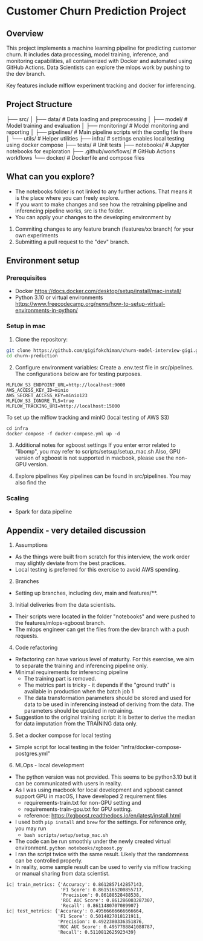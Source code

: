 # Customer Churn Prediction Project

## Overview
This project implements a machine learning pipeline for predicting customer churn. 
It includes data processing, model training, inference, and monitoring capabilities, all containerized with Docker and automated using GitHub Actions.
Data Scientists can explore the mlops work by pushing to the dev branch. 

Key features include mlflow experiment tracking and docker for inferencing.

## Project Structure
├── src/
│ ├── data/ # Data loading and preprocessing
│ ├── model/ # Model training and evaluation
│ ├── monitoring/ # Model monitoring and reporting
│ ├── pipelines/ # Main pipeline scripts with the config file there
│ └── utils/ # Helper utilities
├── infra/ # settings enables local testing using docker compose
├── tests/ # Unit tests
├── notebooks/ # Jupyter notebooks for exploration
├── .github/workflows/ # GitHub Actions workflows
└── docker/ # Dockerfile and compose files

## What can you explore?
- The notebooks folder is not linked to any further actions. That means it is the place where you can freely explore.
- If you want to make changes and see how the retraining pipeline and inferencing pipeline works, src is the folder. 
- You can apply your changes to the developing environment by
1) Commiting  changes to any feature branch (features/xx branch) for your own experiments
2) Submitting a pull request to the "dev" branch. 

## Environment setup
### Prerequisites
- Docker https://docs.docker.com/desktop/setup/install/mac-install/
- Python 3.10 or virtual environments https://www.freecodecamp.org/news/how-to-setup-virtual-environments-in-python/

### Setup in mac
1. Clone the repository:
```bash
git clone https://github.com/gigifokchiman/churn-model-interview-gigi.git
cd churn-prediction
```

2. Configure environment variables:
Create a .env.test file in src/pipelines. The configurations below are for testing purposes.
```
MLFLOW_S3_ENDPOINT_URL=http://localhost:9000
AWS_ACCESS_KEY_ID=minio
AWS_SECRET_ACCESS_KEY=minio123
MLFLOW_S3_IGNORE_TLS=true
MLFLOW_TRACKING_URI=http://localhost:15000
```

To set up the mlflow tracking and minIO (local testing of AWS S3)
```bashK
cd infra
docker compose -f docker-compose.yml up -d
```

3. Additional notes for xgboost settings
If you enter error related to "libomp", you may refer to scripts/setsup/setup_mac.sh
Also, GPU version of xgboost is not supported in macbook, please use the non-GPU version.

4. Explore pipelines
Key pipelines can be found in src/pipelines. You may also find the 

### Scaling
- Spark for data pipeline

## Appendix - very detailed discussion
1. Assumptions
- As the things were built from scratch for this interview, the work order may slightly deviate from the best practices. 
- Local testing is preferred for this exercise to avoid AWS spending. 

2. Branches
- Setting up branches, including dev, main and features/**.

3. Initial deliveries from the data scientists.
- Their scripts were located in the folder "notebooks" and were pushed to the features/mlops-xgboost branch.
- The mlops engineer can get the files from the dev branch with a push requests. 

4. Code refactoring
- Refactoring can have various level of maturity. For this exercise, we aim to separate the training and inferencing pipeline only. 
- Minimal requirements for inferencing pipeline
  - The training part is removed. 
  - The metrics part is tricky - it depends if the "ground truth" is available in production when the batch job 1
  - The data transformation parameters should be stored and used for data to be used in inferencing instead of deriving from the data. The parameters should be updated in retraining.
- Suggestion to the original training script: it is better to derive the median for data imputation from the TRAINING data only. 

5. Set a docker compose for local testing
- Simple script for local testing in the folder "infra/docker-compose-postgres.yml"

6. MLOps - local development
- The python version was not provided. This seems to be python3.10 but it can be communicated with users in reality.
- As I was using macbook for local development and xgboost cannot support GPU in macOS, I have developed 2 requirement files 
  - requirements-train.txt for non-GPU setting and 
  - requirements-train-gpu.txt for GPU setting.
  - reference: https://xgboost.readthedocs.io/en/latest/install.html
- I used both ```pip install``` and ```brew``` for the settings. For reference only, you may run
  - ```bash scripts/setup/setup_mac.sh```
- The code can be run smoothly under the newly created virtual environment. ```python notebooks/xgboost.py```
- I ran the script twice with the same result. Likely that the randomness can be controlled properly. 
- In reality, some sample result can be used to verify via mlflow tracking or manual sharing from data scientist. 

```text
ic| train_metrics: {'Accuracy': 0.8612857142857143,
                    'F1 Score': 0.8615165200855717,
                    'Precision': 0.86188528488538,
                    'ROC AUC Score': 0.861286003287307,
                    'Recall': 0.8611480707089907}
ic| test_metrics: {'Accuracy': 0.49566666666666664,
                   'F1 Score': 0.5014827018121911,
                   'Precision': 0.4922380336351876,
                   'ROC AUC Score': 0.4957788841088787,
                   'Recall': 0.5110812625923439}
```
